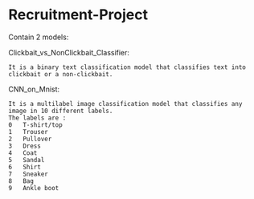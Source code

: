 # Recruitment-Project

Contain 2 models:

Clickbait_vs_NonClickbait_Classifier:
	
	It is a binary text classification model that classifies text into clickbait or a non-clickbait.

CNN_on_Mnist:

	It is a multilabel image classification model that classifies any image in 10 different labels.
	The labels are :
	0	T-shirt/top
	1	Trouser
	2	Pullover
	3	Dress
	4	Coat
	5	Sandal
	6	Shirt
	7	Sneaker
	8	Bag
	9	Ankle boot
